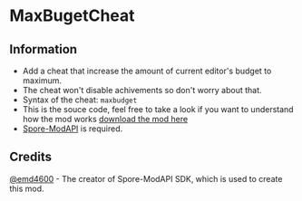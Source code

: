 # MaxBugetCheat

## Information
- Add a cheat that increase the amount of current editor's budget to maximum.
- The cheat won't disable achivements so don't worry about that.
- Syntax of the cheat: `maxbudget`
- This is the souce code, feel free to take a look if you want to understand how the mod works [download the mod here](https://github.com/Studumb/MaxBugetCheat/releases/tag/v0.1)
- [Spore-ModAPI](http://davoonline.com/sporemodder/rob55rod/ModAPI/Public/) is required.

## Credits
[@emd4600](https://github.com/emd4600) - The creator of Spore-ModAPI SDK, which is used to create this mod.
